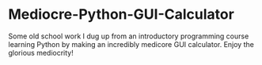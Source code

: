 # Mediocre-Python-GUI-Calculator
Some old school work I dug up from an introductory programming course learning Python by making an incredibly medicore GUI calculator. Enjoy the glorious mediocrity! 
